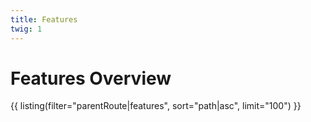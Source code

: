 ```yaml
---
title: Features
twig: 1
---
```


# Features Overview

{{ listing(filter="parentRoute|features", sort="path|asc", limit="100") }}
